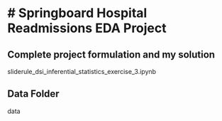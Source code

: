 # # Springboard Hospital Readmissions EDA Project

## Complete project formulation and my solution
sliderule_dsi_inferential_statistics_exercise_3.ipynb

## Data Folder
data 